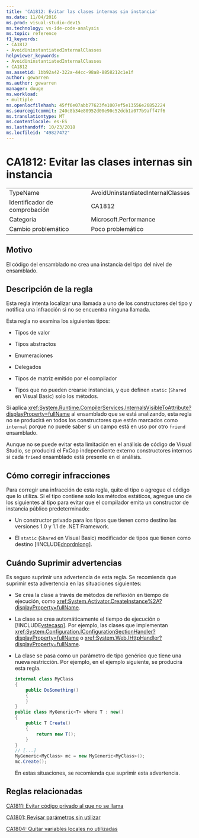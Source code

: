 ```yaml
---
title: 'CA1812: Evitar las clases internas sin instancia'
ms.date: 11/04/2016
ms.prod: visual-studio-dev15
ms.technology: vs-ide-code-analysis
ms.topic: reference
f1_keywords:
- CA1812
- AvoidUninstantiatedInternalClasses
helpviewer_keywords:
- AvoidUninstantiatedInternalClasses
- CA1812
ms.assetid: 1bb92a42-322a-44cc-98a8-8858212c1e1f
author: gewarren
ms.author: gewarren
manager: douge
ms.workload:
- multiple
ms.openlocfilehash: 45ff6e07abb77623fe1007ef5e13556e26852224
ms.sourcegitcommit: 240c8b34e80952d00e90c52dcb1a077b9aff47f6
ms.translationtype: MT
ms.contentlocale: es-ES
ms.lasthandoff: 10/23/2018
ms.locfileid: "49827472"
---
```

# <a name="ca1812-avoid-uninstantiated-internal-classes"></a>CA1812: Evitar las clases internas sin instancia

|||
|-|-|
|TypeName|AvoidUninstantiatedInternalClasses|
|Identificador de comprobación|CA1812|
|Categoría|Microsoft.Performance|
|Cambio problemático|Poco problemático|

## <a name="cause"></a>Motivo

El código del ensamblado no crea una instancia del tipo del nivel de ensamblado.

## <a name="rule-description"></a>Descripción de la regla

Esta regla intenta localizar una llamada a uno de los constructores del tipo y notifica una infracción si no se encuentra ninguna llamada.

Esta regla no examina los siguientes tipos:

- Tipos de valor

- Tipos abstractos

- Enumeraciones

- Delegados

- Tipos de matriz emitido por el compilador

- Tipos que no pueden crearse instancias, y que definen `static` (`Shared` en Visual Basic) solo los métodos.

Si aplica <xref:System.Runtime.CompilerServices.InternalsVisibleToAttribute?displayProperty=fullName> al ensamblado que se está analizando, esta regla no se producirá en todos los constructores que están marcados como `internal` porque no puede saber si un campo está en uso por otro `friend` ensamblado.

Aunque no se puede evitar esta limitación en el análisis de código de Visual Studio, se producirá el FxCop independiente externo constructores internos si cada `friend` ensamblado está presente en el análisis.

## <a name="how-to-fix-violations"></a>Cómo corregir infracciones

Para corregir una infracción de esta regla, quite el tipo o agregue el código que lo utiliza. Si el tipo contiene solo los métodos estáticos, agregue uno de los siguientes al tipo para evitar que el compilador emita un constructor de instancia público predeterminado:

- Un constructor privado para los tipos que tienen como destino las versiones 1.0 y 1.1 de .NET Framework.

- El `static` (`Shared` en Visual Basic) modificador de tipos que tienen como destino [!INCLUDE[dnprdnlong](../code-quality/includes/dnprdnlong_md.md)].

## <a name="when-to-suppress-warnings"></a>Cuándo Suprimir advertencias

Es seguro suprimir una advertencia de esta regla. Se recomienda que suprimir esta advertencia en las situaciones siguientes:

- Se crea la clase a través de métodos de reflexión en tiempo de ejecución, como <xref:System.Activator.CreateInstance%2A?displayProperty=fullName>.

- La clase se crea automáticamente el tiempo de ejecución o [!INCLUDE[vstecasp](../code-quality/includes/vstecasp_md.md)]. Por ejemplo, las clases que implementan <xref:System.Configuration.IConfigurationSectionHandler?displayProperty=fullName> o <xref:System.Web.IHttpHandler?displayProperty=fullName>.

- La clase se pasa como un parámetro de tipo genérico que tiene una nueva restricción. Por ejemplo, en el ejemplo siguiente, se producirá esta regla.

    ```csharp
    internal class MyClass
    {
        public DoSomething()
        {
        }
    }
    public class MyGeneric<T> where T : new()
    {
        public T Create()
        {
            return new T();
        }
    }
    // [...]
    MyGeneric<MyClass> mc = new MyGeneric<MyClass>();
    mc.Create();
    ```

  En estas situaciones, se recomienda que suprimir esta advertencia.

## <a name="related-rules"></a>Reglas relacionadas

[CA1811: Evitar código privado al que no se llama](../code-quality/ca1811-avoid-uncalled-private-code.md)

[CA1801: Revisar parámetros sin utilizar](../code-quality/ca1801-review-unused-parameters.md)

[CA1804: Quitar variables locales no utilizadas](../code-quality/ca1804-remove-unused-locals.md)